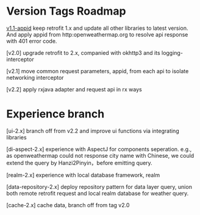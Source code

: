 Version Tags Roadmap
===============

[v1.1-appid](https://github.com/AndroidLink/Retrofit2Example/tree/1.1-appid) keep retrofit 1.x and update all other libraries to latest version. And apply appid from http:openweathermap.org to resolve api response with 401 error code.

[v2.0] upgrade retrofit to 2.x, companied with okhttp3 and its logging-interceptor

[v2.1] move common request parameters, appid, from each api to isolate networking interceptor

[v2.2] apply rxjava adapter and request api in rx ways

Experience branch
===============
[ui-2.x] branch off from v2.2 and improve ui functions via integrating libraries

[di-aspect-2.x] experience with AspectJ for components seperation. e.g., as openweathermap could not response city name with Chinese, we could extend the query by Hanzi2Pinyin，before emitting query.

[realm-2.x] experience with local database framework, realm

[data-repository-2.x] deploy repository pattern for data layer query, union both remote retrofit request and local realm database for weather query.

[cache-2.x] cache data, branch off from tag v2.0
